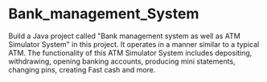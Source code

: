 # Bank_management_System
Build a Java project called "Bank management system as well as ATM Simulator System" in this project. 
It operates in a manner similar to a typical ATM. 
The functionality of this ATM Simulator System includes depositing, withdrawing, opening banking accounts, producing mini statements, changing pins, creating Fast cash and more.
